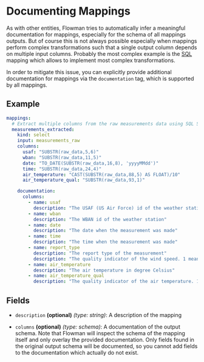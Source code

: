 # Documenting Mappings

As with other entities, Flowman tries to automatically infer a meaningful documentation for mappings, especially
for the schema of all mappings outputs. But of course this is not always possible especially when mappings perform
complex transformations such that a single output column depends on multiple input columns. Probably the most
complex example is the [SQL](../spec/mapping/sql.md) mapping which allows to implement most complex transformations.

In order to mitigate this issue, you can explicitly provide additional documentation for mappings via the
`documentation` tag, which is supported by all mappings.

## Example

```yaml
mappings:
  # Extract multiple columns from the raw measurements data using SQL SUBSTR functions
  measurements_extracted:
    kind: select
    input: measurements_raw
    columns:
      usaf: "SUBSTR(raw_data,5,6)"
      wban: "SUBSTR(raw_data,11,5)"
      date: "TO_DATE(SUBSTR(raw_data,16,8), 'yyyyMMdd')"
      time: "SUBSTR(raw_data,24,4)"
      air_temperature: "CAST(SUBSTR(raw_data,88,5) AS FLOAT)/10"
      air_temperature_qual: "SUBSTR(raw_data,93,1)"

    documentation:
      columns:
        - name: usaf
          description: "The USAF (US Air Force) id of the weather station"
        - name: wban
          description: "The WBAN id of the weather station"
        - name: date
          description: "The date when the measurement was made"
        - name: time
          description: "The time when the measurement was made"
        - name: report_type
          description: "The report type of the measurement"
          description: "The quality indicator of the wind speed. 1 means trustworthy quality."
        - name: air_temperature
          description: "The air temperature in degree Celsius"
        - name: air_temperature_qual
          description: "The quality indicator of the air temperature. 1 means trustworthy quality."
```

## Fields

* `description` **(optional)** *(type: string)*: A description of the mapping

* `columns` **(optional)** *(type: schema)*: A documentation of the output schema. Note that Flowman will inspect
the schema of the mapping itself and only overlay the provided documentation. Only fields found in the original
output schema will be documented, so you cannot add fields to the documentation which actually do not exist.
